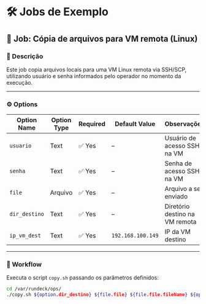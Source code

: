 # 🛠️ Jobs de Exemplo

## 📁 Job: Cópia de arquivos para VM remota (Linux)

### 🎯 Descrição
Este job copia arquivos locais para uma VM Linux remota via SSH/SCP, utilizando usuário e senha informados pelo operador no momento da execução.

---

### ⚙️ Options

| Option Name   | Option Type | Required | Default Value      | Observações                        |
|---------------|-------------|----------|---------------------|------------------------------------|
| `usuario`     | Text        | ✅ Yes   | –                   | Usuário de acesso SSH na VM        |
| `senha`       | Text        | ✅ Yes   | –                   | Senha de acesso SSH na VM          |
| `file`        | Arquivo     | ✅ Yes   | –                   | Arquivo a ser enviado              |
| `dir_destino` | Text        | ✅ Yes   | –                   | Diretório destino na VM remota     |
| `ip_vm_dest`  | Text        | ✅ Yes   | `192.168.100.149`  | IP da VM destino                   |

---

### 🔄 Workflow

Executa o script `copy.sh` passando os parâmetros definidos:

```bash
cd /var/rundeck/ops/
./copy.sh ${option.dir_destino} ${file.file} ${file.file.fileName} ${option.ip_vm_dest} ${option.usuario} ${option.senha}
